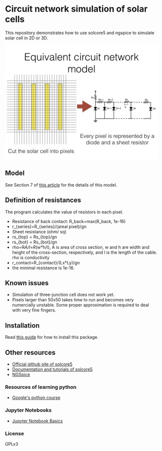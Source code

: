 # Circuit network simulation of solar cells


This repository demonstrates how to use solcore5 and ngspice to simulate solar cell in 2D or 3D.


![network_sim](./doc_images/network_sim.001.jpeg)


## Model

See Section 7 of [this article](https://doi.org/10.1007/s10825-018-1171-3) for the details of this model.

## Definition of resistances

The program calculates the value of resistors in each pixel.
- Resistance of back contact: R_back=max(R_back, 1e-16)
- r_{series}=R_{series}/(areal pixel)/gn
- Sheet resistance (ohm/ sq)
- rs_{top} = Rs_{top}/gn
- rs_{bot} = Rs_{bot}/gn
- rho=R*A/l=R*(w*h/l), A is area of cross section, w and h are width and height of the cross-section, respectively, and l is the length of the cable. rho is conductivity
- r_contact=R_{contact}/(Lx*Ly)/gn
- the minimal resistance is 1e-16.


## Known issues

- Simulation of three-junction cell does not work yet.
- Pixels larger than 50x50 takes time to run and becomes very numercially unstable.
Some proper approximation is required to deal with very fine fingers.


## Installation

Read [this guide](./install.md) for how to install this package.


## Other resources

- [Official github site of solcore5](https://github.com/dalonsoa/solcore5)
- [Documentation and tutorials of solcore5](http://docs.solcore.solar/en/master/)
- [NGSpice](http://ngspice.sourceforge.net/)


### Resources of learning python

- [Google's python course](https://developers.google.com/edu/python/)


### Jupyter Notebooks

- [Jupyter Notebook Basics](http://nbviewer.jupyter.org/github/jupyter/notebook/blob/master/docs/source/examples/Notebook/Notebook%20Basics.ipynb)


### License

GPLv3
